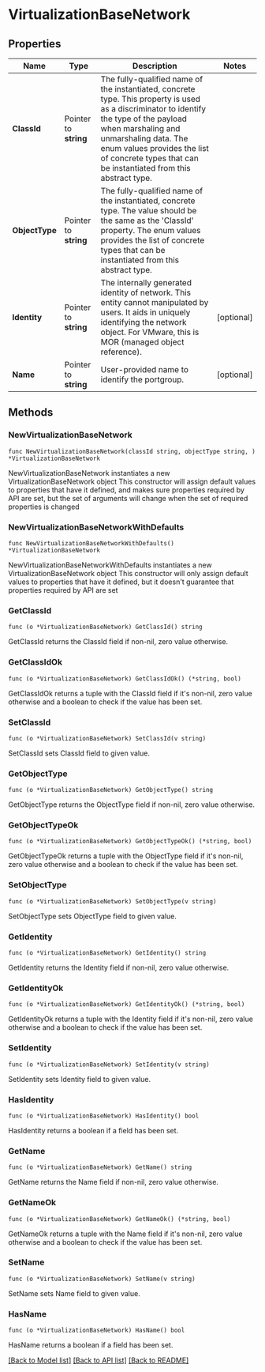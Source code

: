 # VirtualizationBaseNetwork

## Properties

Name | Type | Description | Notes
------------ | ------------- | ------------- | -------------
**ClassId** | Pointer to **string** | The fully-qualified name of the instantiated, concrete type. This property is used as a discriminator to identify the type of the payload when marshaling and unmarshaling data. The enum values provides the list of concrete types that can be instantiated from this abstract type. | 
**ObjectType** | Pointer to **string** | The fully-qualified name of the instantiated, concrete type. The value should be the same as the &#39;ClassId&#39; property. The enum values provides the list of concrete types that can be instantiated from this abstract type. | 
**Identity** | Pointer to **string** | The internally generated identity of network. This entity cannot manipulated by users. It aids in uniquely identifying the network object. For VMware, this is MOR (managed object reference). | [optional] 
**Name** | Pointer to **string** | User-provided name to identify the portgroup. | [optional] 

## Methods

### NewVirtualizationBaseNetwork

`func NewVirtualizationBaseNetwork(classId string, objectType string, ) *VirtualizationBaseNetwork`

NewVirtualizationBaseNetwork instantiates a new VirtualizationBaseNetwork object
This constructor will assign default values to properties that have it defined,
and makes sure properties required by API are set, but the set of arguments
will change when the set of required properties is changed

### NewVirtualizationBaseNetworkWithDefaults

`func NewVirtualizationBaseNetworkWithDefaults() *VirtualizationBaseNetwork`

NewVirtualizationBaseNetworkWithDefaults instantiates a new VirtualizationBaseNetwork object
This constructor will only assign default values to properties that have it defined,
but it doesn't guarantee that properties required by API are set

### GetClassId

`func (o *VirtualizationBaseNetwork) GetClassId() string`

GetClassId returns the ClassId field if non-nil, zero value otherwise.

### GetClassIdOk

`func (o *VirtualizationBaseNetwork) GetClassIdOk() (*string, bool)`

GetClassIdOk returns a tuple with the ClassId field if it's non-nil, zero value otherwise
and a boolean to check if the value has been set.

### SetClassId

`func (o *VirtualizationBaseNetwork) SetClassId(v string)`

SetClassId sets ClassId field to given value.


### GetObjectType

`func (o *VirtualizationBaseNetwork) GetObjectType() string`

GetObjectType returns the ObjectType field if non-nil, zero value otherwise.

### GetObjectTypeOk

`func (o *VirtualizationBaseNetwork) GetObjectTypeOk() (*string, bool)`

GetObjectTypeOk returns a tuple with the ObjectType field if it's non-nil, zero value otherwise
and a boolean to check if the value has been set.

### SetObjectType

`func (o *VirtualizationBaseNetwork) SetObjectType(v string)`

SetObjectType sets ObjectType field to given value.


### GetIdentity

`func (o *VirtualizationBaseNetwork) GetIdentity() string`

GetIdentity returns the Identity field if non-nil, zero value otherwise.

### GetIdentityOk

`func (o *VirtualizationBaseNetwork) GetIdentityOk() (*string, bool)`

GetIdentityOk returns a tuple with the Identity field if it's non-nil, zero value otherwise
and a boolean to check if the value has been set.

### SetIdentity

`func (o *VirtualizationBaseNetwork) SetIdentity(v string)`

SetIdentity sets Identity field to given value.

### HasIdentity

`func (o *VirtualizationBaseNetwork) HasIdentity() bool`

HasIdentity returns a boolean if a field has been set.

### GetName

`func (o *VirtualizationBaseNetwork) GetName() string`

GetName returns the Name field if non-nil, zero value otherwise.

### GetNameOk

`func (o *VirtualizationBaseNetwork) GetNameOk() (*string, bool)`

GetNameOk returns a tuple with the Name field if it's non-nil, zero value otherwise
and a boolean to check if the value has been set.

### SetName

`func (o *VirtualizationBaseNetwork) SetName(v string)`

SetName sets Name field to given value.

### HasName

`func (o *VirtualizationBaseNetwork) HasName() bool`

HasName returns a boolean if a field has been set.


[[Back to Model list]](../README.md#documentation-for-models) [[Back to API list]](../README.md#documentation-for-api-endpoints) [[Back to README]](../README.md)


